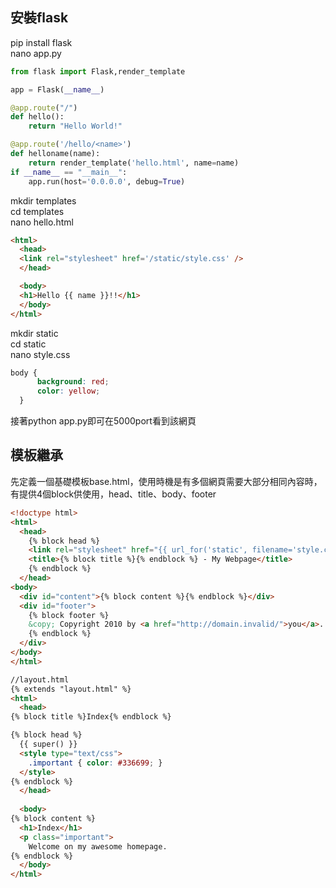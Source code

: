 ## 安裝flask
pip install flask<br>
nano app.py
```python
from flask import Flask,render_template

app = Flask(__name__)

@app.route("/")
def hello():
    return "Hello World!"

@app.route('/hello/<name>')
def helloname(name):
    return render_template('hello.html', name=name)
if __name__ == "__main__":
    app.run(host='0.0.0.0', debug=True)
```
mkdir templates<br>
cd templates<br>
nano hello.html
```html
<html>
  <head>
  <link rel="stylesheet" href='/static/style.css' />
  </head>

  <body>
  <h1>Hello {{ name }}!!</h1>
  </body>
</html>
```
mkdir static<br>
cd static<br>
nano style.css
```css
body {
      background: red;
      color: yellow;
  }

```
接著python app.py即可在5000port看到該網頁
## 模板繼承
先定義一個基礎模板base.html，使用時機是有多個網頁需要大部分相同內容時，有提供4個block供使用，head、title、body、footer
```html
<!doctype html>
<html>
  <head>
    {% block head %}
    <link rel="stylesheet" href="{{ url_for('static', filename='style.css') }}">
    <title>{% block title %}{% endblock %} - My Webpage</title>
    {% endblock %}
  </head>
<body>
  <div id="content">{% block content %}{% endblock %}</div>
  <div id="footer">
    {% block footer %}
    &copy; Copyright 2010 by <a href="http://domain.invalid/">you</a>.
    {% endblock %}
  </div>
</body>
</html>
```
```html
//layout.html
{% extends "layout.html" %}
<html>
  <head>
{% block title %}Index{% endblock %}

{% block head %}
  {{ super() }}
  <style type="text/css">
    .important { color: #336699; }
  </style>
{% endblock %}
  </head>
  
  <body>
{% block content %}
  <h1>Index</h1>
  <p class="important">
    Welcome on my awesome homepage.
{% endblock %}
  </body>
</html>
```
